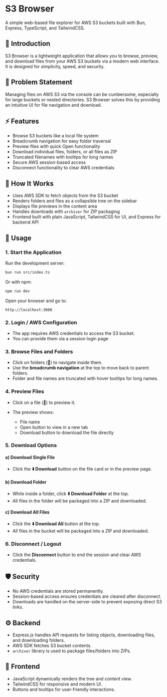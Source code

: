 # S3 Browser

A simple web-based file explorer for AWS S3 buckets built with Bun, Express, TypeScript, and TailwindCSS.

## 🚀 Introduction

S3 Browser is a lightweight application that allows you to browse, preview, and download files from your AWS S3 buckets via a modern web interface. It is designed for simplicity, speed, and security.

## 📝 Problem Statement

Managing files on AWS S3 via the console can be cumbersome, especially for large buckets or nested directories. S3 Browser solves this by providing an intuitive UI for file navigation and download.

## ⚡ Features

- Browse S3 buckets like a local file system
- Breadcrumb navigation for easy folder traversal
- Preview files with quick Open functionality
- Download individual files, folders, or all files as ZIP
- Truncated filenames with tooltips for long names
- Secure AWS session-based access
- Disconnect functionality to clear AWS credentials

## 🔧 How It Works

- Uses AWS SDK to fetch objects from the S3 bucket
- Renders folders and files as a collapsible tree on the sidebar
- Displays file previews in the content area
- Handles downloads with `archiver` for ZIP packaging
- Frontend built with plain JavaScript, TailwindCSS for UI, and Express for backend API

## 📖 Usage

### 1. Start the Application

Run the development server:

```bash
bun run src/index.ts
```

Or with npm:

```bash
npm run dev
```

Open your browser and go to:

```
http://localhost:3000
```

### 2. Login / AWS Configuration

- The app requires AWS credentials to access the S3 bucket.
- You can provide them via a session login page

### 3. Browse Files and Folders

- Click on folders (📂) to navigate inside them.
- Use the **breadcrumb navigation** at the top to move back to parent folders.
- Folder and file names are truncated with hover tooltips for long names.

### 4. Preview Files

- Click on a file (📄) to preview it.
- The preview shows:

  - File name
  - Open button to view in a new tab
  - Download button to download the file directly

### 5. Download Options

#### a) Download Single File

- Click the **⬇️ Download** button on the file card or in the preview page.

#### b) Download Folder

- While inside a folder, click **⬇️ Download Folder** at the top.
- All files in the folder will be packaged into a ZIP and downloaded.

#### c) Download All Files

- Click the **⬇️ Download All** button at the top.
- All files in the bucket will be packaged into a ZIP and downloaded.

### 6. Disconnect / Logout

- Click the **Disconnect** button to end the session and clear AWS credentials.

## 🛡 Security

- No AWS credentials are stored permanently.
- Session-based access ensures credentials are cleared after disconnect.
- Downloads are handled on the server-side to prevent exposing direct S3 links.

## ⚙️ Backend

- Express.js handles API requests for listing objects, downloading files, and downloading folders.
- AWS SDK fetches S3 bucket contents.
- `archiver` library is used to package files/folders into ZIPs.

## 🎨 Frontend

- JavaScript dynamically renders the tree and content view.
- TailwindCSS for responsive and modern UI.
- Buttons and tooltips for user-friendly interactions.

